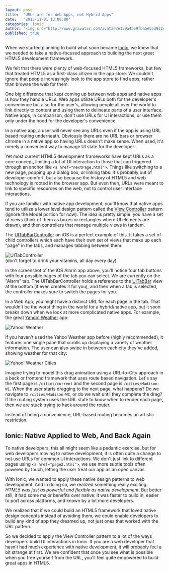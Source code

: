 ```yaml
---
layout: post
title:  "URLs are for Web Apps, not Hybrid Apps"
date:   "2013-11-01 13:00:00"
categories: ionic
author: '<img src="http://www.gravatar.com/avatar/e130a4be9fba5eb5d932c813fbe3a58d?s=48&amp;d=mm" class="author-icon"><a href="http://twitter.com/maxlynch" target="_blank">@maxlynch</a>'
published: true
---
```


When we started planning to build what soon became [Ionic](http://ionicframework.com/), we knew that we needed to take a native-focused approach to building the next great HTML5 development framework.

We felt that there were plenty of web-focused HTML5 frameworks, but few that treated HTML5 as a first-class citizen in the app store. We couldn't ignore that people increasingly look to the app store to find apps, rather than browse the web for them.

One big difference that kept coming up between web apps and native apps is how they handle URLs. Web apps utilize URLs both for the developer's convenience but also for the user's, allowing people all over the world to link directly to content and using them to delineate parts of a user interface. Native apps, in comparison, don't use URLs for UI interactions, or use them only under the hood for the developer's convenience.

In a native app, a user will never see any URLs even if the app is using URL based routing underneath. Obviously there are no URL bars or browser chrome in a native app so having URLs doesn't make sense. When used, it's merely a convenient way to manage UI state for the developer.

Yet most current HTML5 development frameworks have kept URLs as a core concept, limiting a lot of UI interaction to those that can triggered through an anchor like `<a href="nextPage.html">`. Things like switching to a new page, popping up a dialog box, or linking tabs. It's probably out of developer comfort, but also because the history of HTML5 and web technology is rooted in the browser app. But even then, URLs were meant to link to specific resources on the web, not to control user interface interactions.


If you are familiar with native app development, you'll know that native apps tend to utilize a lower level design pattern called the [View Controller](https://developer.apple.com/library/ios/featuredarticles/ViewControllerPGforiPhoneOS/Introduction/Introduction.html) pattern (ignore the Model portion for now). The idea is pretty simple: you have a set of views (think of them as boxes or rectangles where UI elements are drawn), and then controllers that manage multiple views in tandem.

The [UITabBarController](https://developer.apple.com/library/ios/documentation/uikit/reference/UITabBarController_Class/Reference/Reference.html) on iOS is a perfect example of this. It takes a set of child controllers which each have their own set of views that make up each "page" in the tabs, and manages tabbing between them:

<div class="phone">
  <img src="http://farm6.staticflickr.com/5330/9023342228_8341c60043_b.jpg" alt="UITabController">
</div>
<div class="caption">(don't forget to drink your vitamins, all day every day)</div>

In the screenshot of the iOS Alarm app above, you'll notice four tab buttons with four possible pages of the tab you can select. We are currently on the "Alarm" tab. The UITabBarController holds a reference to the [UITabBar](https://developer.apple.com/library/ios/documentation/uikit/reference/UITabBar_Class/Reference/Reference.html) view at the bottom (it even creates it for you), and then when a tab is selected, the controller makes sure to switch the pages for you.

In a Web App, you might have a distinct URL for each page in the tab. That wouldn't be the worst thing in the world for a hybrid/native app, but it soon breaks down when we look at more complicated native apps. For example, the great [Yahoo! Weather](https://itunes.apple.com/us/app/yahoo-weather/id628677149?mt=8) app:

<div class="phone">
  <img src="http://ionicframework.com.s3.amazonaws.com/blog/madison_weather.jpg" alt="Yahoo! Weather">
</div>

If you haven't used the Yahoo Weather app before (highly recommended), it features one single pane that scrolls up displaying a variety of weather information. The user can also swipe in between each city they've added, showing weather for that city:

<div class="phone">
  <img src="https://s3.amazonaws.com/ionicframework.com/blog/weather3.jpg" alt="Yahoo! Weather Cities">
</div>

Imagine trying to model this drag animation using a URL-to-City approach in a back or frontend framework that uses route based navigation. Let's say the first page is `/cities/current` and the second page is `/cities/Madison-WI`. When the user starts dragging to the next page, what happens? Do we navigate to `/cities/Madison-WI`, or do we wait until they complete the drag? If the routing system uses the URL state to know when to render each page, then we are stuck trying to hack around the router.

Instead of being a convenience, URL-based routing becomes an artistic restriction.

Ionic: Native Applied to Web, And Back Again
--------

To native developers, this all might seem like a pedantic exercise, but for web developers moving to native development, it is often quite a change to not use URLs for common UI interactions. We don't just link to different pages using `<a href="page2.html">`, we use more subtle tools often powered by touch, letting the user treat our app as an open canvas.

With Ionic, we wanted to apply these native design patterns to web development. And in doing so, we realized something really exciting: _HTML5 was just as powerful and flexible as native development_. But better still, it had some major benefits over native: it was faster to build in, easier to port across platforms, and known by a lot more developers.

We realized that if we could build an HTML5 framework that loved native design concepts instead of avoiding them, we could enable developers to build any kind of app they dreamed up, not just ones that worked with the URL pattern.

So we decided to apply the View Controller pattern to a lot of the ways developers build UI interactions in Ionic. If you are a web developer that hasn't had much experience with native development, it will probably feel a bit strange at first. We are confident that once you see what is possible when you free yourself from the URL, you'll feel quite empowered to build great apps in HTML5.


